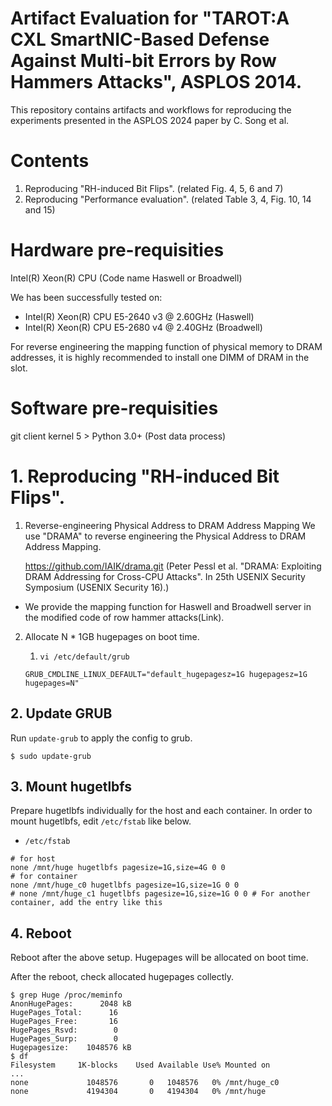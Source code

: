 # Artifact Evaluation for "TAROT:A CXL SmartNIC-Based Defense Against Multi-bit Errors by Row Hammers Attacks", ASPLOS 2014.
This repository contains artifacts and workflows for reproducing the experiments presented in the ASPLOS 2024 paper by C. Song et al.

# Contents
1. Reproducing "RH-induced Bit Flips". (related Fig. 4, 5, 6 and 7)
2. Reproducing "Performance evaluation". (related Table 3, 4, Fig. 10, 14 and 15)

# Hardware pre-requisities
Intel(R) Xeon(R) CPU (Code name Haswell or Broadwell)

We has been successfully tested on:
- Intel(R) Xeon(R) CPU E5-2640 v3 @ 2.60GHz (Haswell)
- Intel(R) Xeon(R) CPU E5-2680 v4 @ 2.40GHz (Broadwell)

For reverse engineering the mapping function of physical memory to DRAM addresses, it is highly recommended to install one DIMM of DRAM in the slot.

# Software pre-requisities

git client
kernel 5 >
Python 3.0+ (Post data process)

# 1. Reproducing "RH-induced Bit Flips".

1) Reverse-engineering Physical Address to DRAM Address Mapping
   We use "DRAMA" to reverse engineering the Physical Address to DRAM Address Mapping.
   
   https://github.com/IAIK/drama.git
   (Peter Pessl et al. "DRAMA: Exploiting DRAM Addressing for Cross-CPU Attacks". In 25th USENIX Security Symposium (USENIX Security 16).)

- We provide the mapping function for Haswell and Broadwell server in the modified code of row hammer attacks(Link).

2) Allocate N * 1GB hugepages on boot time.

   1. `vi /etc/default/grub`
   
   ```
   GRUB_CMDLINE_LINUX_DEFAULT="default_hugepagesz=1G hugepagesz=1G hugepages=N"
   ```


## 2. Update GRUB


Run `update-grub` to apply the config to grub.

```console
$ sudo update-grub
```


## 3. Mount hugetlbfs

Prepare hugetlbfs individually for the host and each container.
In order to mount hugetlbfs, edit `/etc/fstab` like below.

- `/etc/fstab`

```
# for host
none /mnt/huge hugetlbfs pagesize=1G,size=4G 0 0
# for container
none /mnt/huge_c0 hugetlbfs pagesize=1G,size=1G 0 0
# none /mnt/huge_c1 hugetlbfs pagesize=1G,size=1G 0 0 # For another container, add the entry like this
```


## 4. Reboot

Reboot after the above setup.
Hugepages will be allocated on boot time.

After the reboot, check allocated hugepages collectly.

```console
$ grep Huge /proc/meminfo
AnonHugePages:      2048 kB
HugePages_Total:      16
HugePages_Free:       16
HugePages_Rsvd:        0
HugePages_Surp:        0
Hugepagesize:    1048576 kB
$ df
Filesystem     1K-blocks    Used Available Use% Mounted on
...
none             1048576       0   1048576   0% /mnt/huge_c0
none             4194304       0   4194304   0% /mnt/huge
